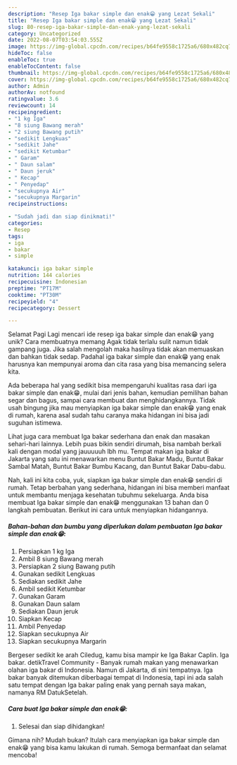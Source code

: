 ```yaml
---
description: "Resep Iga bakar simple dan enak😁 yang Lezat Sekali"
title: "Resep Iga bakar simple dan enak😁 yang Lezat Sekali"
slug: 80-resep-iga-bakar-simple-dan-enak-yang-lezat-sekali
category: Uncategorized
date: 2022-08-07T03:54:03.555Z
image: https://img-global.cpcdn.com/recipes/b64fe9558c1725a6/680x482cq70/iga-bakar-simple-dan-enak-foto-resep-utama.jpg
hideToc: false
enableToc: true
enableTocContent: false
thumbnail: https://img-global.cpcdn.com/recipes/b64fe9558c1725a6/680x482cq70/iga-bakar-simple-dan-enak-foto-resep-utama.jpg
cover: https://img-global.cpcdn.com/recipes/b64fe9558c1725a6/680x482cq70/iga-bakar-simple-dan-enak-foto-resep-utama.jpg
author: Admin
authorAv: notfound
ratingvalue: 3.6
reviewcount: 14
recipeingredient:
- "1 kg Iga"
- "8 siung Bawang merah"
- "2 siung Bawang putih"
- "sedikit Lengkuas"
- "sedikit Jahe"
- "sedikit Ketumbar"
- " Garam"
- " Daun salam"
- " Daun jeruk"
- " Kecap"
- " Penyedap"
- "secukupnya Air"
- "secukupnya Margarin"
recipeinstructions:

- "Sudah jadi dan siap dinikmati!"
categories:
- Resep
tags:
- iga
- bakar
- simple

katakunci: iga bakar simple 
nutrition: 144 calories
recipecuisine: Indonesian
preptime: "PT17M"
cooktime: "PT30M"
recipeyield: "4"
recipecategory: Dessert

---
```



Selamat Pagi Lagi mencari ide resep iga bakar simple dan enak😁 yang unik? Cara membuatnya memang Agak tidak terlalu sulit namun tidak gampang juga. Jika salah mengolah maka hasilnya tidak akan memuaskan dan bahkan tidak sedap. Padahal iga bakar simple dan enak😁 yang enak harusnya kan mempunyai aroma dan cita rasa yang bisa memancing selera kita.


Ada beberapa hal yang sedikit bisa mempengaruhi kualitas rasa dari iga bakar simple dan enak😁, mulai dari jenis bahan, kemudian pemilihan bahan segar dan bagus, sampai cara membuat dan menghidangkannya. Tidak usah bingung jika mau menyiapkan iga bakar simple dan enak😁 yang enak di rumah, karena asal sudah tahu caranya maka hidangan ini bisa jadi suguhan istimewa.

Lihat juga cara membuat Iga bakar sederhana dan enak dan masakan sehari-hari lainnya. Lebih puas bikin sendiri dirumah, bisa nambah berkali kali dengan modal yang jauuuuuh lbh mu. Tempat makan iga bakar di Jakarta yang satu ini menawarkan menu Buntut Bakar Madu, Buntut Bakar Sambal Matah, Buntut Bakar Bumbu Kacang, dan Buntut Bakar Dabu-dabu.


Nah, kali ini kita coba, yuk, siapkan iga bakar simple dan enak😁 sendiri di rumah. Tetap berbahan yang sederhana, hidangan ini bisa memberi manfaat untuk membantu menjaga kesehatan tubuhmu sekeluarga. Anda bisa membuat Iga bakar simple dan enak😁 menggunakan 13 bahan dan 0 langkah pembuatan. Berikut ini cara untuk menyiapkan hidangannya.

<!--inarticleads1-->

##### Bahan-bahan dan bumbu yang diperlukan dalam pembuatan Iga bakar simple dan enak😁:

1. Persiapkan 1 kg Iga
1. Ambil 8 siung Bawang merah
1. Persiapkan 2 siung Bawang putih
1. Gunakan sedikit Lengkuas
1. Sediakan sedikit Jahe
1. Ambil sedikit Ketumbar
1. Gunakan  Garam
1. Gunakan  Daun salam
1. Sediakan  Daun jeruk
1. Siapkan  Kecap
1. Ambil  Penyedap
1. Siapkan secukupnya Air
1. Siapkan secukupnya Margarin


Bergeser sedikit ke arah Ciledug, kamu bisa mampir ke Iga Bakar Caplin. Iga bakar. detikTravel Community - Banyak rumah makan yang menawarkan olahan iga bakar di Indonesia. Namun di Jakarta, di sini tempatnya. Iga bakar banyak ditemukan diberbagai tempat di Indonesia, tapi ini ada salah satu tempat dengan Iga bakar paling enak yang pernah saya makan, namanya RM DatukSetelah. 

<!--inarticleads2-->

##### Cara buat Iga bakar simple dan enak😁:


1. Selesai dan siap dihidangkan!



Gimana nih? Mudah bukan? Itulah cara menyiapkan iga bakar simple dan enak😁 yang bisa kamu lakukan di rumah. Semoga bermanfaat dan selamat mencoba!
